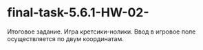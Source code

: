 # final-task-5.6.1-HW-02-
Итоговое задание. Игра кретсики-нолики. Ввод в игровое поле осуществляется по двум координатам.
